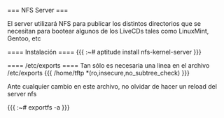 === NFS Server ===

El server utilizará NFS para publicar los distintos directorios que se necesitan para bootear algunos de los LiveCDs tales como LinuxMint, Gentoo, etc

==== Instalación ====
{{{
	:~# aptitude install nfs-kernel-server
}}}


==== /etc/exports  ====
Tan sólo es necesaria una linea en el archivo /etc/exports
{{{
/home/tftp *(ro,insecure,no_subtree_check)
}}}

Ante cualquier cambio en este archivo, no olvidar de hacer un reload del server nfs

{{{
	:~# exportfs -a
}}}

